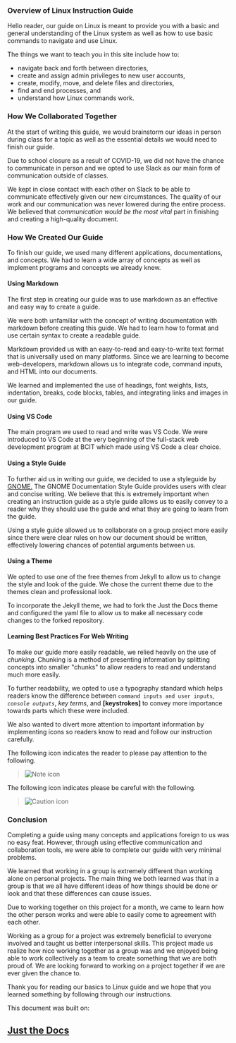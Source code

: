 ### Overview of Linux Instruction Guide

Hello reader, our guide on Linux is meant to provide you with a basic and general understanding of the Linux system as well as how to use basic commands to navigate and use Linux.

The things we want to teach you in this site include how to:
- navigate back and forth between directories,
- create and assign admin privileges to new user accounts,
- create, modify, move, and delete files and directories,
- find and end processes, and
- understand how Linux commands work.

### How We Collaborated Together

At the start of writing this guide, we would brainstorm our ideas in person during class for a topic as well as the essential details we would need to finish our guide. 

Due to school closure as a result of COVID-19, we did not have the chance to communicate in person and we opted to use Slack as our main form of communication outside of classes. 

We kept in close contact with each other on Slack to be able to communicate effectively given our new circumstances. The quality of our work and our communication was never lowered during the entire process. We believed that _communication would be the most vital_ part in finishing and creating a high-quality document.


### How We Created Our Guide
To finish our guide, we used many different applications, documentations, and concepts. We had to learn a wide array of concepts as well as implement programs and concepts we already knew.

#### Using Markdown

The first step in creating our guide was to use markdown as an effective and easy way to create a guide. 

We were both unfamiliar with the concept of writing documentation with markdown before creating this guide. We had to learn how to format and use certain syntax to create a readable guide.

Markdown provided us with an easy-to-read and easy-to-write text format that is universally used on many platforms. Since we are learning to become web-developers, markdown allows us to integrate code, command inputs, and HTML into our documents.

We learned and implemented the use of headings, font weights, lists, indentation, breaks, code blocks, tables, and integrating links and images in our guide.

#### Using VS Code

The main program we used to read and write was VS Code. We were introduced to VS Code at the very beginning of the full-stack web development program at BCIT which made using VS Code a clear choice. 

#### Using a Style Guide

To further aid us in writing our guide, we decided to use a styleguide by [GNOME.](https://developer.gnome.org/gdp-style-guide/2.32/) The GNOME Documentation Style Guide provides users with clear and concise writing. We believe that this is extremely important when creating an instruction guide as a style guide allows us to easily convey to a reader why they should use the guide and what they are going to learn from the guide. 

Using a style guide allowed us to collaborate on a group project more easily since there were clear rules on how our document should be written, effectively lowering chances of potential arguments between us.

#### Using a Theme

We opted to use one of the free themes from Jekyll to allow us to change the style and look of the guide. We chose the current theme due to the themes clean and professional look. 

To incorporate the Jekyll theme, we had to fork the Just the Docs theme and configured the yaml file to allow us to make all necessary code changes to the forked repository.

#### Learning Best Practices For Web Writing

To make our guide more easily readable, we relied heavily on the use of _chunking_. Chunking is a method of presenting information by splitting concepts into smaller "chunks" to allow readers to read and understand much more easily.

To further readability, we opted to use a typography standard which helps readers know the difference between `command inputs and user inputs`, *`console outputs`*, _key terms_, and **[keystrokes]** to convey more importance towards parts which these were included.

We also wanted to divert more attention to important information by implementing icons so readers know to read and follow our instruction carefully. 

The following icon indicates the reader to please pay attention to the following.

>![Note icon](https://github.com/dl90/linux-basics/blob/gh-pages/docs/images/icons/note.png?raw=true "Note")

The following icon indicates please be careful with the following.

>![Caution icon](https://github.com/dl90/linux-basics/blob/gh-pages/docs/images/icons/caution.png?raw=true "Caution")


### Conclusion

Completing a guide using many concepts and applications foreign to us was no easy feat. However, through using effective communication and collaboration tools, we were able to complete our guide with very minimal problems. 

We learned that working in a group is extremely different than working alone on personal projects. The main thing we both learned was that in a group is that we all have different ideas of how things should be done or look and that these differences can cause issues. 

Due to working together on this project for a month, we came to learn how the other person works and were able to easily come to agreement with each other. 

Working as a group for a project was extremely beneficial to everyone involved and taught us better interpersonal skills. This project made us realize how nice working together as a group was and we enjoyed being able to work collectively as a team to create something that we are both proud of. We are looking forward to working on a project together if we are ever given the chance to.

Thank you for reading our basics to Linux guide and we hope that you learned something by following through our instructions.

This document was built on: <a href="https://github.com/pmarsceill/just-the-docs"><h2>Just the Docs</h2></a>
